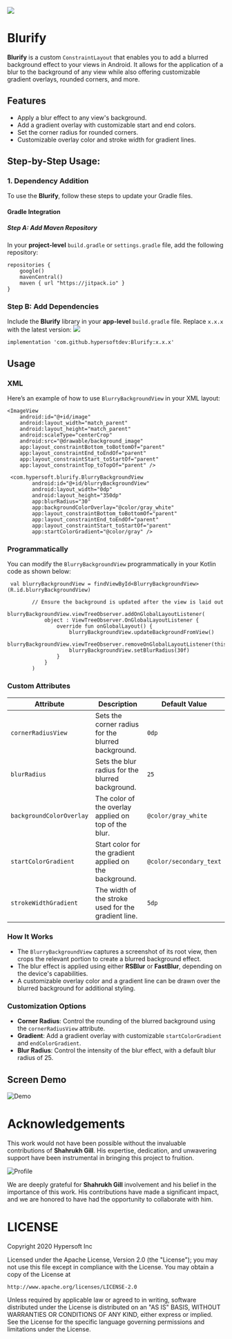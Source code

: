[![](https://jitpack.io/v/hypersoftdev/Blurify.svg)](https://jitpack.io/#hypersoftdev/Blurify)

# Blurify

**Blurify** is a custom `ConstraintLayout` that enables you to add a blurred background effect to your views in Android. It allows for the application of a blur to the background of any view while also offering customizable gradient overlays, rounded corners, and more.

## Features

- Apply a blur effect to any view's background.
- Add a gradient overlay with customizable start and end colors.
- Set the corner radius for rounded corners.
- Customizable overlay color and stroke width for gradient lines.

## Step-by-Step Usage:

### 1. Dependency Addition

To use the **Blurify**, follow these steps to update your Gradle files.

#### Gradle Integration

##### Step A: Add Maven Repository
In your **project-level** `build.gradle` or `settings.gradle` file, add the following repository:

```
repositories {
    google()
    mavenCentral()
    maven { url "https://jitpack.io" }
}
```

### Step B: Add Dependencies

Include the **Blurify** library in your **app-level** `build.gradle` file. Replace `x.x.x` with the latest version: [![](https://jitpack.io/v/hypersoftdev/Blurify.svg)](https://jitpack.io/#hypersoftdev/Blurify)

```
implementation 'com.github.hypersoftdev:Blurify:x.x.x'
```

## Usage

### XML

Here’s an example of how to use `BlurryBackgroundView` in your XML layout:

```
<ImageView
    android:id="@+id/image"
    android:layout_width="match_parent"
    android:layout_height="match_parent"
    android:scaleType="centerCrop"
    android:src="@drawable/background_image"
    app:layout_constraintBottom_toBottomOf="parent"
    app:layout_constraintEnd_toEndOf="parent"
    app:layout_constraintStart_toStartOf="parent"
    app:layout_constraintTop_toTopOf="parent" />

 <com.hypersoft.blurify.BlurryBackgroundView
        android:id="@+id/blurryBackgroundView"
        android:layout_width="0dp"
        android:layout_height="350dp"
        app:blurRadius="30"
        app:backgroundColorOverlay="@color/gray_white"
        app:layout_constraintBottom_toBottomOf="parent"
        app:layout_constraintEnd_toEndOf="parent"
        app:layout_constraintStart_toStartOf="parent"
        app:startColorGradient="@color/gray" />
```

### Programmatically

You can modify the `BlurryBackgroundView` programmatically in your Kotlin code as shown below:

```
 val blurryBackgroundView = findViewById<BlurryBackgroundView>(R.id.blurryBackgroundView)

        // Ensure the background is updated after the view is laid out
        blurryBackgroundView.viewTreeObserver.addOnGlobalLayoutListener(
            object : ViewTreeObserver.OnGlobalLayoutListener {
                override fun onGlobalLayout() {
                    blurryBackgroundView.updateBackgroundFromView()
                    blurryBackgroundView.viewTreeObserver.removeOnGlobalLayoutListener(this)
                    blurryBackgroundView.setBlurRadius(30f)
                }
            }
        )
```

### Custom Attributes

| **Attribute**            | **Description**                                         | **Default Value**       |
|--------------------------|---------------------------------------------------------|-------------------------|
| `cornerRadiusView`       | Sets the corner radius for the blurred background.      | `0dp`                   |
| `blurRadius`             | Sets the blur radius for the blurred background.        | `25`                    |
| `backgroundColorOverlay` | The color of the overlay applied on top of the blur.    | `@color/gray_white`     |
| `startColorGradient`     | Start color for the gradient applied on the background. | `@color/secondary_text` |
| `strokeWidthGradient`    | The width of the stroke used for the gradient line.     | `5dp`                   |

### How It Works

- The `BlurryBackgroundView` captures a screenshot of its root view, then crops the relevant portion to create a blurred background effect.
- The blur effect is applied using either **RSBlur** or **FastBlur**, depending on the device's capabilities.
- A customizable overlay color and a gradient line can be drawn over the blurred background for additional styling.

### Customization Options

- **Corner Radius**: Control the rounding of the blurred background using the `cornerRadiusView` attribute.
- **Gradient**: Add a gradient overlay with customizable `startColorGradient` and `endColorGradient`.
- **Blur Radius**: Control the intensity of the blur effect, with a default blur radius of 25.

## Screen Demo

![Demo](https://github.com/hypersoftdev/Blurify/blob/master/screens/screen1.jpg?raw=true)

# Acknowledgements

This work would not have been possible without the invaluable contributions of **Shahrukh Gill**. His expertise, dedication, and unwavering support have been instrumental in bringing this project to fruition.

![Profile](https://github.com/hypersoftdev/Blurify/blob/master/screens/image_profile.jpg?raw=true)

We are deeply grateful for **Shahrukh Gill** involvement and his belief in the importance of this work. His contributions have made a significant impact, and we are honored to have had the opportunity to collaborate with him.

# LICENSE

Copyright 2020 Hypersoft Inc

Licensed under the Apache License, Version 2.0 (the "License");
you may not use this file except in compliance with the License.
You may obtain a copy of the License at

    http://www.apache.org/licenses/LICENSE-2.0

Unless required by applicable law or agreed to in writing, software
distributed under the License is distributed on an "AS IS" BASIS,
WITHOUT WARRANTIES OR CONDITIONS OF ANY KIND, either express or implied.
See the License for the specific language governing permissions and
limitations under the License.


